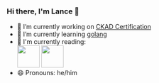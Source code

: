 ### Hi there, I'm Lance 👋

- 🔭 I’m currently working on [CKAD Certification](https://www.cncf.io/certification/ckad/)
- 🌱 I’m currently learning [golang](https://golang.org)
- :book: I'm currently reading:<br>
[<img src="https://images-na.ssl-images-amazon.com/images/I/51r8VtdbbJL._SX379_BO1,204,203,200_.jpg" width="50">](https://www.oreilly.com/library/view/implementing-service-level/9781492076803/)&nbsp;[<img src="https://images-na.ssl-images-amazon.com/images/I/410kQuB0SJL._SX332_BO1,204,203,200_.jpg" width="50">](https://www.harpercollins.com/products/all-the-rage-darcy-lockman?variant=32205510869026)
- 😄 Pronouns: he/him
